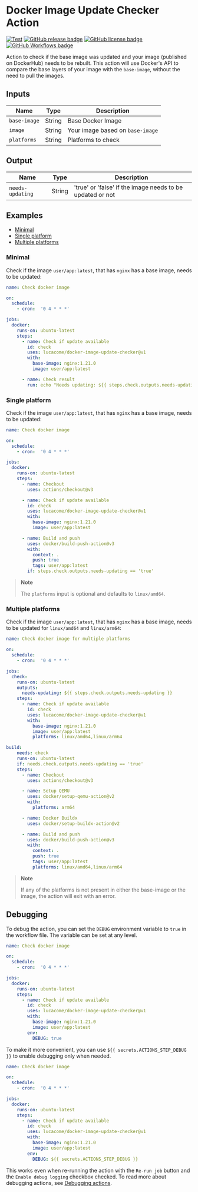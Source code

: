 # Docker Image Update Checker Action

[![Test](https://github.com/lucacome/docker-image-update-checker/actions/workflows/test.yml/badge.svg)](https://github.com/lucacome/docker-image-update-checker/actions/workflows/test.yml)
[![GitHub release badge](https://badgen.net/github/release/lucacome/docker-image-update-checker/stable)](https://github.com/lucacome/docker-image-update-checker/releases/latest)
[![GitHub license badge](https://badgen.net/github/license/lucacome/docker-image-update-checker)](https://github.com/lucacome/docker-image-update-checker/blob/main/LICENSE)
[![GitHub Workflows badge](https://badgen.net/runkit/lucacome/lucacome-workflow)](https://github.com/search?q=docker-image-update-checker+path%3A.github%2Fworkflows%2F+language%3AYAML&type=Code)

Action to check if the base image was updated and your image (published on DockerHub) needs to be rebuilt. This action will use Docker's API to compare the base layers of your image with the `base-image`, without the need to pull the images.


## Inputs

| Name                | Type     | Description                        |
|---------------------|----------|------------------------------------|
| `base-image`        | String   | Base Docker Image                  |
| `image`             | String   | Your image based on `base-image`   |
| `platforms`         | String   | Platforms to check                 |

## Output

| Name            | Type    | Description                                               |
|-----------------|---------|-----------------------------------------------------------|
| `needs-updating`| String  | 'true' or 'false' if the image needs to be updated or not |


## Examples
- [Minimal](#minimal)
- [Single platform](#single-platform)
- [Multiple platforms](#multiple-platforms)

### Minimal

Check if the image `user/app:latest`, that has `nginx` has a base image, needs to be updated:

```yaml
name: Check docker image

on:
  schedule:
    - cron:  '0 4 * * *'

jobs:
  docker:
    runs-on: ubuntu-latest
    steps:
      - name: Check if update available
        id: check
        uses: lucacome/docker-image-update-checker@v1
        with:
          base-image: nginx:1.21.0
          image: user/app:latest

      - name: Check result
        run: echo "Needs updating: ${{ steps.check.outputs.needs-updating }}"

```


### Single platform

Check if the image `user/app:latest`, that has `nginx` has a base image, needs to be updated:

```yaml
name: Check docker image

on:
  schedule:
    - cron:  '0 4 * * *'

jobs:
  docker:
    runs-on: ubuntu-latest
    steps:
      - name: Checkout
        uses: actions/checkout@v3

      - name: Check if update available
        id: check
        uses: lucacome/docker-image-update-checker@v1
        with:
          base-image: nginx:1.21.0
          image: user/app:latest

      - name: Build and push
        uses: docker/build-push-action@v3
        with:
          context: .
          push: true
          tags: user/app:latest
        if: steps.check.outputs.needs-updating == 'true'
```
> **Note**
>
> The `platforms` input is optional and defaults to `linux/amd64`.


### Multiple platforms

Check if the image `user/app:latest`, that has `nginx` has a base image, needs to be updated for `linux/amd64` and `linux/arm64`:

```yaml
name: Check docker image for multiple platforms

on:
  schedule:
    - cron:  '0 4 * * *'

jobs:
  check:
    runs-on: ubuntu-latest
    outputs:
      needs-updating: ${{ steps.check.outputs.needs-updating }}
    steps:
      - name: Check if update available
        id: check
        uses: lucacome/docker-image-update-checker@v1
        with:
          base-image: nginx:1.21.0
          image: user/app:latest
          platforms: linux/amd64,linux/arm64

build:
    needs: check
    runs-on: ubuntu-latest
    if: needs.check.outputs.needs-updating == 'true'
    steps:
      - name: Checkout
        uses: actions/checkout@v3

      - name: Setup QEMU
        uses: docker/setup-qemu-action@v2
        with:
          platforms: arm64

      - name: Docker Buildx
        uses: docker/setup-buildx-action@v2

      - name: Build and push
        uses: docker/build-push-action@v3
        with:
          context: .
          push: true
          tags: user/app:latest
          platforms: linux/amd64,linux/arm64
```

> **Note**
>
> If any of the platforms is not present in either the base-image or the image, the action will exit with an error.

## Debugging

To debug the action, you can set the `DEBUG` environment variable to `true` in the workflow file. The variable can be set at any level.

```yaml
name: Check docker image

on:
  schedule:
    - cron:  '0 4 * * *'

jobs:
  docker:
    runs-on: ubuntu-latest
    steps:
      - name: Check if update available
        id: check
        uses: lucacome/docker-image-update-checker@v1
        with:
          base-image: nginx:1.21.0
          image: user/app:latest
        env:
          DEBUG: true
```

To make it more convenient, you can use `${{ secrets.ACTIONS_STEP_DEBUG }}` to enable debugging only when needed.

```yaml
name: Check docker image

on:
  schedule:
    - cron:  '0 4 * * *'

jobs:
  docker:
    runs-on: ubuntu-latest
    steps:
      - name: Check if update available
        id: check
        uses: lucacome/docker-image-update-checker@v1
        with:
          base-image: nginx:1.21.0
          image: user/app:latest
        env:
          DEBUG: ${{ secrets.ACTIONS_STEP_DEBUG }}
```

This works even when re-running the action with the `Re-run job` button and the `Enable debug logging` checkbox checked.
To read more about debugging actions, see [Debugging actions](https://docs.github.com/en/actions/managing-workflow-runs/enabling-debug-logging#enabling-step-debug-logging).
